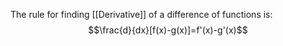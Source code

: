The rule for finding [[Derivative]] of a difference of functions is:
$$\frac{d}{dx}[f(x)-g(x)]=f'(x)-g'(x)$$